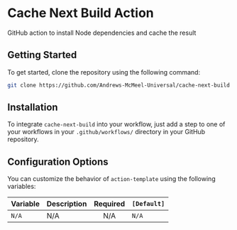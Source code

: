 # Cache Next Build Action

GitHub action to install Node dependencies and cache the result

## Getting Started

To get started, clone the repository using the following command:

```bash
git clone https://github.com/Andrews-McMeel-Universal/cache-next-build
```

## Installation

To integrate `cache-next-build` into your workflow, just add a step to one of your workflows in your `.github/workflows/` directory in your GitHub repository.

## Configuration Options

You can customize the behavior of `action-template` using the following variables:

| Variable | Description | Required | `[Default]` |
| -------- | ----------- | :------: | ----------- |
| `N/A`    | N/A         |   N/A    | `N/A`       |

